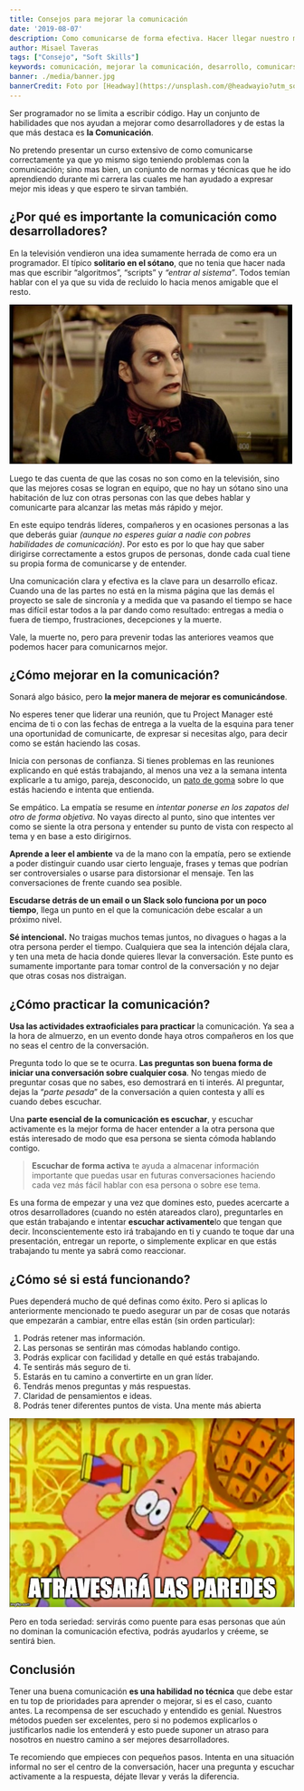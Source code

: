 ```yaml
---
title: Consejos para mejorar la comunicación
date: '2019-08-07'
description: Como comunicarse de forma efectiva. Hacer llegar nuestro mensaje de forma clara y obteniendo respuestas positivas.
author: Misael Taveras
tags: ["Consejo", "Soft Skills"]
keywords: comunicación, mejorar la comunicación, desarrollo, comunicarse, crecimiento personal, comunicarse siendo programador, skills, soft skills, dev skills, desarrollo, mejorar, programación, habilidades para mejorar
banner: ./media/banner.jpg
bannerCredit: Foto por [Headway](https://unsplash.com/@headwayio?utm_source=unsplash&utm_medium=referral&utm_content=creditCopyText) en [Unsplash](https://unsplash.com/?utm_source=unsplash&utm_medium=referral&utm_content=creditCopyText)
---
```

Ser programador no se limita a escribir código. Hay un conjunto de
habilidades que nos ayudan a mejorar como desarrolladores y de estas la
que más destaca es **la Comunicación**.

No pretendo presentar un curso extensivo de como comunicarse
correctamente ya que yo mismo sigo teniendo problemas con la
comunicación; sino mas bien, un conjunto de normas y técnicas que he ido
aprendiendo durante mi carrera las cuales me han ayudado a expresar
mejor mis ideas y que espero te sirvan también.

## ¿Por qué es importante la comunicación como desarrolladores?

En la televisión vendieron una idea sumamente herrada de como era un
programador. El típico **solitario en el sótano**, que no tenia que
hacer nada mas que escribir “algoritmos”, “scripts” y *“entrar al
sistema”*. Todos temían hablar con el ya que su vida de recluido lo
hacia menos amigable que el resto.

![Richmond - The IT Crowd](./media/it-crowd-richmond.jpg)

Luego te das cuenta de que las cosas no son como en la televisión, sino
que las mejores cosas se logran en equipo, que no hay un sótano sino una
habitación de luz con otras personas con las que debes hablar y
comunicarte para alcanzar las metas más rápido y mejor.

En este equipo tendrás líderes, compañeros y en ocasiones personas a las
que deberás guiar *(aunque no esperes guiar a nadie con pobres habilidades de comunicación)*.
Por esto es por lo que hay que saber dirigirse correctamente a estos grupos de personas,
donde cada cual tiene su propia forma de comunicarse y de entender.

Una comunicación clara y efectiva es la clave para un desarrollo eficaz.
Cuando una de las partes no está en la misma página que las demás el
proyecto se sale de sincronía y a medida que va pasando el tiempo se
hace mas difícil estar todos a la par dando como resultado: entregas a
media o fuera de tiempo, frustraciones, decepciones y la muerte.

Vale, la muerte no, pero para prevenir todas las anteriores veamos que
podemos hacer para comunicarnos mejor.

## ¿Cómo mejorar en la comunicación?

Sonará algo básico, pero **la mejor manera de mejorar es comunicándose**.

No esperes tener que liderar una reunión, que tu Project Manager esté
encima de ti o con las fechas de entrega a la vuelta de la esquina para
tener una oportunidad de comunicarte, de expresar si necesitas algo,
para decir como se están haciendo las cosas.

Inicia con personas de confianza. Si tienes problemas en las reuniones
explicando en qué estás trabajando, al menos una vez a la semana intenta
explicarle a tu amigo, pareja, desconocido, un [pato de
goma](https://es.wikipedia.org/wiki/M%C3%A9todo_de_depuraci%C3%B3n_del_patito_de_goma)
sobre lo que estás haciendo e intenta que entienda.

Se empático. La empatía se resume en *intentar ponerse en los zapatos
del otro de forma objetiva*. No vayas directo al punto, sino que
intentes ver como se siente la otra persona y entender su punto de vista
con respecto al tema y en base a esto dirigirnos.

**Aprende a leer el ambiente** va de la mano con la empatía, pero se
extiende a poder distinguir cuando usar cierto lenguaje, frases y temas
que podrían ser controversiales o usarse para distorsionar el mensaje.
Ten las conversaciones de frente cuando sea posible.

**Escudarse detrás de un email o un Slack solo funciona por un poco tiempo**, llega un punto en el que la comunicación debe escalar a un próximo nivel.

**Sé intencional.** No traigas muchos temas juntos, no divagues o hagas a
la otra persona perder el tiempo. Cualquiera que sea la intención déjala
clara, y ten una meta de hacia donde quieres llevar la conversación.
Este punto es sumamente importante para tomar control de la conversación
y no dejar que otras cosas nos distraigan.

## ¿Cómo practicar la comunicación?

**Usa las actividades extraoficiales para practicar** la comunicación.
Ya sea a la hora de almuerzo, en un evento donde haya otros compañeros
en los que no seas el centro de la conversación.

Pregunta todo lo que se te ocurra. **Las preguntas son buena forma de iniciar una conversación sobre cualquier cosa**. No tengas miedo de preguntar cosas que no sabes, eso demostrará en ti interés.
Al preguntar, dejas la “*parte pesada*” de la conversación a quien contesta y allí es cuando debes escuchar.

Una **parte esencial de la comunicación es escuchar**, y escuchar
activamente es la mejor forma de hacer entender a la otra persona que
estás interesado de modo que esa persona se sienta cómoda hablando
contigo.

> **Escuchar de forma activa** te ayuda a almacenar información importante que puedas usar en futuras conversaciones haciendo cada vez más fácil hablar con esa persona o sobre ese tema.

Es una forma de empezar y una vez que domines esto, puedes acercarte a
otros desarrolladores (cuando no estén atareados claro), preguntarles en
que están trabajando e intentar **escuchar activamente**lo que tengan
que decir. Inconscientemente esto irá trabajando en ti y cuando te toque
dar una presentación, entregar un reporte, o simplemente explicar en que
estás trabajando tu mente ya sabrá como reaccionar.

## ¿Cómo sé si está funcionando?

Pues dependerá mucho de qué definas como éxito. Pero si aplicas lo
anteriormente mencionado te puedo asegurar un par de cosas que notarás
que empezarán a cambiar, entre ellas están (sin orden particular):

1. Podrás retener mas información.
2. Las personas se sentirán mas cómodas hablando contigo.
3. Podrás explicar con facilidad y detalle en qué estás trabajando.
4. Te sentirás más seguro de ti.
5. Estarás en tu camino a convertirte en un gran líder.
6. Tendrás menos preguntas y más respuestas.
7. Claridad de pensamientos e ideas.
8. Podrás tener diferentes puntos de vista. Una mente más abierta

![Meme de Patricio - Atravesará las paredes](./media/patricio-meme.jpg)

Pero en toda seriedad: servirás como puente para esas personas que aún
no dominan la comunicación efectiva, podrás ayudarlos y créeme, se
sentirá bien.

## Conclusión

Tener una buena comunicación **es una habilidad no técnica** que debe
estar en tu top de prioridades para aprender o mejorar, si es el caso,
cuanto antes. La recompensa de ser escuchado y entendido es genial.
Nuestros métodos pueden ser excelentes, pero si no podemos explicarlos o
justificarlos nadie los entenderá y esto puede suponer un atraso para
nosotros en nuestro camino a ser mejores desarrolladores.

Te recomiendo que empieces con pequeños pasos. Intenta en una situación
informal no ser el centro de la conversación, hacer una pregunta y
escuchar activamente a la respuesta, déjate llevar y verás la
diferencia.
